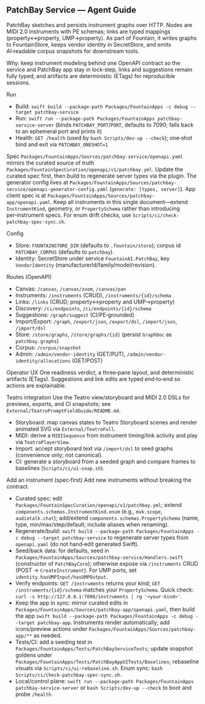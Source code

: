 ## PatchBay Service — Agent Guide

PatchBay sketches and persists instrument graphs over HTTP. Nodes are MIDI 2.0 instruments with PE schemas; links are typed mappings (property↔property, UMP→property). As part of Fountain, it writes graphs to FountainStore, keeps vendor identity in SecretStore, and emits AI‑readable corpus snapshots for downstream tools.

Why: keep instrument modeling behind one OpenAPI contract so the service and PatchBay app stay in lock‑step, links and suggestions remain fully typed, and artifacts are deterministic (ETags) for reproducible sessions.

Run
- Build: `swift build --package-path Packages/FountainApps -c debug --target patchbay-service`
- Run: `swift run --package-path Packages/FountainApps patchbay-service-server` (binds `PATCHBAY_PORT`/`PORT`, defaults to 7090; falls back to an ephemeral port and prints it)
- Health: `GET /health` (used by `bash Scripts/dev-up --check`); one‑shot bind and exit via `PATCHBAY_ONESHOT=1`

Spec
`Packages/FountainApps/Sources/patchbay-service/openapi.yaml` mirrors the curated source of truth `Packages/FountainSpecCuration/openapi/v1/patchbay.yml`. Update the curated spec first, then build to regenerate server types via the plugin. The generator config lives at `Packages/FountainApps/Sources/patchbay-service/openapi-generator-config.yaml` (`generate: [types, server]`). App client spec is at `Packages/FountainApps/Sources/patchbay-app/openapi.yaml`. Keep all instruments in this single document—extend `InstrumentKind`, geometry, or `PropertySchema` rather than introducing per‑instrument specs. For enum drift checks, use `Scripts/ci/check-patchbay-spec-sync.sh`.

Config
- Store: `FOUNTAINSTORE_DIR` (defaults to `.fountain/store`); corpus id `PATCHBAY_CORPUS` (defaults to `patchbay`).
- Identity: SecretStore under service `FountainAI.PatchBay`, key `VendorIdentity` (manufacturerId/family/model/revision).

Routes (OpenAPI)
- Canvas: `/canvas`, `/canvas/zoom`, `/canvas/pan`
- Instruments: `/instruments` (CRUD), `/instruments/{id}/schema`
- Links: `/links` (CRUD; property↔property and UMP→property)
- Discovery: `/ci/endpoints`, `/ci/endpoints/{id}/schema`
- Suggestions: `/graph/suggest` (CI/PE‑grounded)
- Import/Export: `/graph`, `/export/json`, `/export/dsl`, `/import/json`, `/import/dsl`
- Store: `/store/graphs`, `/store/graphs/{id}` (persist `GraphDoc` as `patchbay.graphs`)
- Corpus: `/corpus/snapshot`
- Admin: `/admin/vendor-identity` (GET/PUT), `/admin/vendor-identity/allocations` (GET/POST)

Operator UX
One readiness verdict, a three‑pane layout, and deterministic artifacts (ETags). Suggestions and link edits are typed end‑to‑end so actions are explainable.

Teatro integration
Use the Teatro view/storyboard and MIDI 2.0 DSLs for previews, exports, and CI snapshots; see `External/TeatroPromptFieldGuide/README.md`.
- Storyboard: map canvas states to Teatro Storyboard scenes and render animated SVG via `External/TeatroFull`.
- MIDI: derive a `MIDISequence` from instrument timing/link activity and play via `TeatroPlayerView`.
- Import: accept storyboard text via `/import/dsl` to seed graphs (convenience only; not canonical).
- CI: generate a storyboard from a seeded graph and compare frames to baselines (`Scripts/ci/ui-snap.sh`).

Add an instrument (spec‑first)
Add new instruments without breaking the contract.
- Curated spec: edit `Packages/FountainSpecCuration/openapi/v1/patchbay.yml`; extend `components.schemas.InstrumentKind.enum` (e.g., `mvk.scope`, `audiotalk.chat`); add/extend `components.schemas.PropertySchema` (name, type, min/max/step/default; include aliases when renaming).
- Regenerate/build: `swift build --package-path Packages/FountainApps -c debug --target patchbay-service` to regenerate server types from `openapi.yaml` (do not hand‑edit generated Swift).
- Seed/back data: for defaults, seed in `Packages/FountainApps/Sources/patchbay-service/Handlers.swift` (constructor of `PatchBayCore`); otherwise expose via `/instruments` CRUD (POST → `CreateInstrument`). For UMP ports, set `identity.hasUMPInput/hasUMPOutput`.
- Verify endpoints: `GET /instruments` returns your kind; `GET /instruments/{id}/schema` matches your `PropertySchema`. Quick check: `curl -s http://127.0.0.1:7090/instruments | rg '<your-kind>'`.
- Keep the app in sync: mirror curated edits in `Packages/FountainApps/Sources/patchbay-app/openapi.yaml`, then build the app `swift build --package-path Packages/FountainApps -c debug --target patchbay-app`. Instruments render automatically; add icons/preview actions under `Packages/FountainApps/Sources/patchbay-app/**` as needed.
- Tests/CI: add a seeding test in `Packages/FountainApps/Tests/PatchBayServiceTests`; update snapshot goldens under `Packages/FountainApps/Tests/PatchBayAppUITests/Baselines`; rebaseline visuals via `Scripts/ci/ui-rebaseline.sh`. Enum sync: `bash Scripts/ci/check-patchbay-spec-sync.sh`.
- Local/control plane: `swift run --package-path Packages/FountainApps patchbay-service-server` or `bash Scripts/dev-up --check` to boot and probe `/health`.

